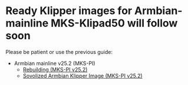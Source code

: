 # Ready Klipper images for Armbian-mainline MKS-Klipad50 will follow soon

Please be patient or use the previous guide:

* Armbian mainline v25.2 (MKS-PI)
  * [Rebuilding (MKS-PI v25.2)](armbian-mkspi-mainline-setup-v25-2.html)
  * [Sovolized Armbian Klipper Image (MKS-PI v25.2)](armbian-mkspi-mainline-image-v25-2.html)
